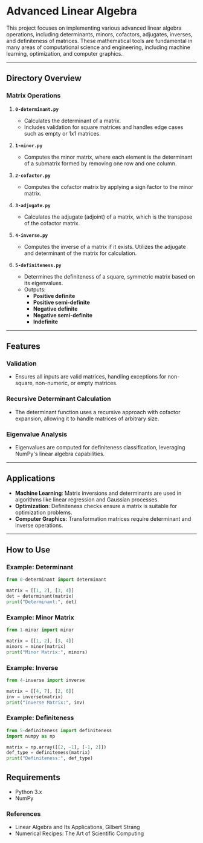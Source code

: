 # Advanced Linear Algebra

This project focuses on implementing various advanced linear algebra operations, including determinants, minors, cofactors, adjugates, inverses, and definiteness of matrices. These mathematical tools are fundamental in many areas of computational science and engineering, including machine learning, optimization, and computer graphics.

---

## Directory Overview

### Matrix Operations
1. **`0-determinant.py`**  
   - Calculates the determinant of a matrix.
   - Includes validation for square matrices and handles edge cases such as empty or 1x1 matrices.

2. **`1-minor.py`**  
   - Computes the minor matrix, where each element is the determinant of a submatrix formed by removing one row and one column.

3. **`2-cofactor.py`**  
   - Computes the cofactor matrix by applying a sign factor to the minor matrix.

4. **`3-adjugate.py`**  
   - Calculates the adjugate (adjoint) of a matrix, which is the transpose of the cofactor matrix.

5. **`4-inverse.py`**  
   - Computes the inverse of a matrix if it exists. Utilizes the adjugate and determinant of the matrix for calculation.

6. **`5-definiteness.py`**  
   - Determines the definiteness of a square, symmetric matrix based on its eigenvalues.  
   - Outputs:
     - **Positive definite**
     - **Positive semi-definite**
     - **Negative definite**
     - **Negative semi-definite**
     - **Indefinite**

---

## Features

### Validation
- Ensures all inputs are valid matrices, handling exceptions for non-square, non-numeric, or empty matrices.

### Recursive Determinant Calculation
- The determinant function uses a recursive approach with cofactor expansion, allowing it to handle matrices of arbitrary size.

### Eigenvalue Analysis
- Eigenvalues are computed for definiteness classification, leveraging NumPy's linear algebra capabilities.

---

## Applications
- **Machine Learning**: Matrix inversions and determinants are used in algorithms like linear regression and Gaussian processes.
- **Optimization**: Definiteness checks ensure a matrix is suitable for optimization problems.
- **Computer Graphics**: Transformation matrices require determinant and inverse operations.

---

## How to Use

### Example: Determinant
```python
from 0-determinant import determinant

matrix = [[1, 2], [3, 4]]
det = determinant(matrix)
print("Determinant:", det)
```

### Example: Minor Matrix
```python
from 1-minor import minor

matrix = [[1, 2], [3, 4]]
minors = minor(matrix)
print("Minor Matrix:", minors)
```

### Example: Inverse
```python
from 4-inverse import inverse

matrix = [[4, 7], [2, 6]]
inv = inverse(matrix)
print("Inverse Matrix:", inv)
```

### Example: Definiteness
```python
from 5-definiteness import definiteness
import numpy as np

matrix = np.array([[2, -1], [-1, 2]])
def_type = definiteness(matrix)
print("Definiteness:", def_type)
```

## Requirements
- Python 3.x
- NumPy

### References
- Linear Algebra and Its Applications, Gilbert Strang
- Numerical Recipes: The Art of Scientific Computing


